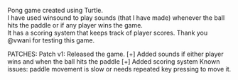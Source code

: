 Pong game created using Turtle.  
I have used winsound to play sounds (that I have made) whenever the ball hits the paddle or if any player wins the game.  
It has a scoring system that keeps track of player scores.
Thank you @vwani for testing this game.

PATCHES:
Patch v1:  Released the game.
[+] Added sounds if either player wins and when the ball hits the paddle
[+] Added scoring system
Known issues: paddle movement is slow or needs repeated key pressing to move it.
